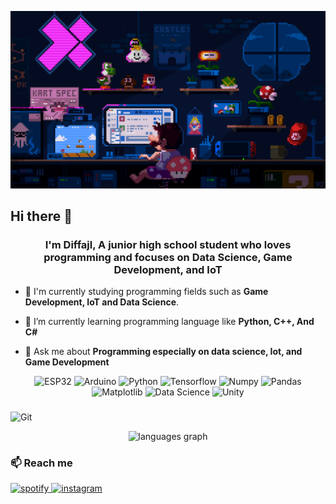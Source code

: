 ![](cs.gif)

## Hi there 👋

<h3 align="center">I'm Diffajl, A junior high school student who loves programming and focuses on Data Science, Game Development, and IoT</h3>

- 🔭 I'm currently studying programming fields such as **Game Development, IoT and Data Science**.

- 🌱 I’m currently learning programming language like **Python, C++, And C#**

- 💬 Ask me about **Programming especially on data science, Iot, and Game Development**
<p align='center'>
  <img src="https://img.shields.io/badge/-ESP32-blue?style=for-the-badge&logo=esp32" alt="ESP32" />
  <img src="https://img.shields.io/badge/-Arduino-yellow?style=for-the-badge&logo=arduino" alt="Arduino" />
  <img src="https://img.shields.io/badge/-Python-green?style=for-the-badge&logo=python" alt="Python" />
  <img src="https://img.shields.io/badge/-Tensorflow-purple?style=for-the-badge&logo=tensorflow" alt="Tensorflow" />
  <img src="https://img.shields.io/badge/-Numpy-pink?style=for-the-badge&logo=numpy" alt="Numpy" />
  <img src="https://img.shields.io/badge/-Pandas-orange?style=for-the-badge&logo=pandas" alt="Pandas" />
  <img src="https://img.shields.io/badge/-Matplotlib-blue?style=for-the-badge&logo=matplotlib" alt="Matplotlib" />
  <img src="https://img.shields.io/badge/-Data Science-green?style=for-the-badge&logo=data-science" alt="Data Science" />
<!--   <img src="https://img.shields.io/badge/-Flutter-blue?style=for-the-badge&logo=flutter" alt="Flutter" /> -->
  <img src="https://img.shields.io/badge/-Unity-blue?style=for-the-badge&logo=unity" alt="Unity" />
<!--   <img src="https://cdn.jsdelivr.net/gh/devicons/devicon/icons/unity/unity-original.svg" height="40" alt="unity logo"  /> -->

###
  <img src="https://img.shields.io/badge/-Git-blue?style=for-the-badge&logo=git" alt="Git" />
</p>
<div align="center">
  <img src="https://github-readme-stats.vercel.app/api/top-langs?username=Diffajl&locale=en&hide_title=false&layout=compact&card_width=320&langs_count=5&theme=dracula&hide_border=false&order=2" height="150" alt="languages graph"  />
</div>

###
<h3>📫 Reach me</h3>
<p>
  <a href="https://open.spotify.com/user/31erbfklymxwsudclt647eccqq2e?si=LDDcaHbBSHelSSnG7RmgHg">
    <img alt="spotify" title="Spotify" src="https://img.shields.io/badge/Spotify-1ED760?style=for-the-badge&logo=spotify&logoColor=white"/>
  </a>
  <a href="https://www.instagram.com/diffa_jl">
    <img alt="instagram" title="Instagram" src="https://img.shields.io/badge/Instagram-E4405F?style=for-the-badge&logo=instagram&logoColor=white"/>
  </a>
</p>
